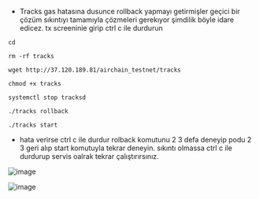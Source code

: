 - Tracks gas hatasına dusunce rollback yapmayı getirmişler geçici bir çözüm sıkıntıyı tamamıyla çözmeleri gerekıyor şimdilik böyle idare edicez. tx screeninie girip ctrl c ile durdurun

```
cd
```
```
rm -rf tracks
```
```
wget http://37.120.189.81/airchain_testnet/tracks
```
```
chmod +x tracks
```
```
systemctl stop tracksd
```
```
./tracks rollback
```
```
./tracks start
```
- hata verirse ctrl c ile durdur rolback komutunu 2 3 defa deneyip podu 2 3 geri alıp start komutuyla tekrar deneyin. sıkıntı olmassa ctrl c ile durdurup servis oalrak tekrar çalıştırırsınız.

![image](https://github.com/Core-Node-Team/Testnet-TR/assets/91562185/49d17da0-a11c-466c-9cb7-3989016ffacc)

![image](https://github.com/Core-Node-Team/Testnet-TR/assets/91562185/eb04a78a-395d-4d7f-ba6c-c5bcea84c748)

